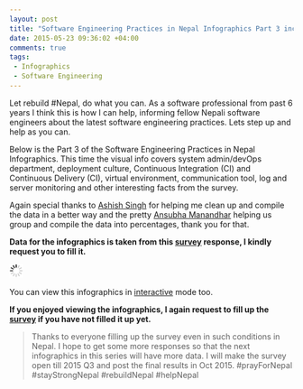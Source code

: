 ```yaml
---
layout: post
title: "Software Engineering Practices in Nepal Infographics Part 3 includes devOps, deployment, CI, logs monitoring etc"
date: 2015-05-23 09:36:02 +04:00
comments: true
tags:
 - Infographics
 - Software Engineering
---
```


Let rebuild #Nepal, do what you can. As a software professional from past 6 years I think this is how I can help, informing
fellow Nepali software engineers about the latest software engineering practices. Lets step up and help as you can.

Below is the Part 3 of the Software Engineering Practices in Nepal Infographics. This time the visual info covers
system admin/devOps department, deployment culture, Continuous Integration (CI) and Continuous Delivery (CI), virtual environment,
communication tool, log and server monitoring and other interesting facts from the survey. 

Again special thanks to [Ashish Singh](http://bit.ly/ashish-singh-blog) for helping 
me clean up and compile the data in a better way and the pretty [Ansubha Manandhar](http://bit.ly/ansu-blog) helping 
us group and compile the data into percentages, thank you for that.

**Data for the infographics is taken from this [survey](http://bit.ly/nep-dev-survey) response, I kindly request you to fill it.**
<!-- more -->

<img class="center" src="/images/generic/loading.gif" data-echo="/images/sw-eng-np-infographics-part03/Software_Engineering_Nepal_Mid_2015_Part03.png" title="Software Engineering Practices in Nepal Infographics Part 3" alt="Software Engineering Practices in Nepal Infographics Part 3">

You can view this infographics in [interactive](http://bit.ly/1IUFBmA) mode too.

**If you enjoyed viewing the infographics, I again request to fill up the [survey](http://bit.ly/nep-dev-survey) if you have not filled it up yet.**

> Thanks to everyone filling up the survey even in such conditions in Nepal. 
> I hope to get some more responses so that the next infographics in this series will have more data.
> I will make the survey open till 2015 Q3 and post the final results in Oct 2015. #prayForNepal #stayStrongNepal #rebuildNepal #helpNepal